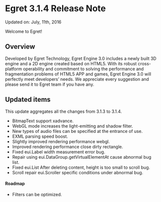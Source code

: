 Egret 3.1.4 Release Note
===============================


Updated on: July, 11th, 2016


Welcome to Egret!

## Overview

Developed by Egret Technology, Egret Engine 3.0 includes a newly built 3D engine and a 2D engine created based on HTML5. With its robust cross-platform operability and commitment to solving the performance and fragmentation problems of HTML5 APP and games, Egret Engine 3.0 will perfectly meet developers’ needs. We appreciate every suggestion and please send it to Egret team if you have any.

## Updated items

This update aggregates all the changes from 3.1.3 to 3.1.4.

* BitmapText support xadvance.
* WebGL mode increases the light-emitting and shadow filter.
* New types of audio files can be specified at the entrance of use.
* EXML parsing speed boost.
* Slightly improved rendering performance webgl.
* Improved rendering performance close dirty rectangle.
* Fixed eui.Label width measurement error bug.
* Repair using eui.DataGroup.getVirtualElementAt cause abnormal bug list.
* Fixed eui.List After deleting content, height is too small to scroll bug.
* Scroll repair eui.Scroller specific conditions under abnormal bug.



#### Roadmap
* Filters can be optimized.